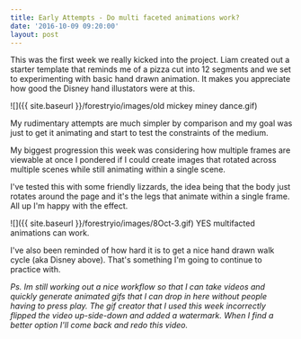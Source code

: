 ```yaml
---
title: Early Attempts - Do multi faceted animations work?
date: '2016-10-09 09:20:00'
layout: post
---
```

This was the first week we really kicked into the project. Liam created out a starter template that reminds me of a pizza cut into 12 segments and we set to experimenting with basic hand drawn animation. It makes you appreciate how good the Disney hand illustators were at this.

![]({{ site.baseurl }}/forestryio/images/old mickey miney dance.gif)

My rudimentary attempts are much simpler by comparison and my goal was just to get it animating and start to test the constraints of the medium.

My biggest progression this week was considering how multiple frames are viewable at once I pondered if I could create images that rotated across multiple scenes while still animating within a single scene.

I've tested this with some friendly lizzards, the idea being that the body just rotates around the page and it's the legs that animate within a single frame. All up I'm happy with the effect. 

![]({{ site.baseurl }}/forestryio/images/8Oct-3.gif)
YES multifacted animations can work.

I've also been reminded of how hard it is to get a nice hand drawn walk cycle (aka Disney above). That's something I'm going to continue to practice with.

*Ps. Im still working out a nice workflow so that I can take videos and quickly generate animated gifs that I can drop in here without people having to press play. The gif creator that I used this week incorrectly flipped the video up-side-down and added a watermark. When I find a better option I'll come back and redo this video.*







